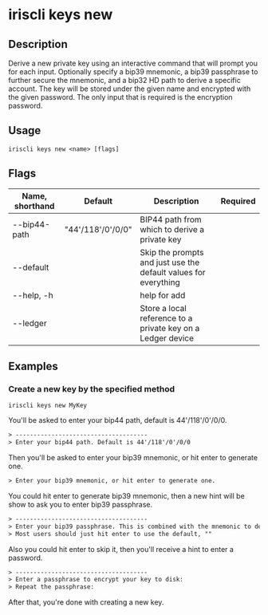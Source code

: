 # iriscli keys new

## Description

Derive a new private key using an interactive command that will prompt you for each input.
Optionally specify a bip39 mnemonic, a bip39 passphrase to further secure the mnemonic,
and a bip32 HD path to derive a specific account. The key will be stored under the given name
and encrypted with the given password. The only input that is required is the encryption password.

## Usage

```
iriscli keys new <name> [flags]
```

## Flags

| Name, shorthand | Default           | Description                                                     | Required |
| --------------- | ----------------- | --------------------------------------------------------------- | -------- |
| --bip44-path    | "44'/118'/0'/0/0" | BIP44 path from which to derive a private key                   |          |
| --default       |                   | Skip the prompts and just use the default values for everything |          |
| --help, -h      |                   | help for add                                                    |          |
| --ledger        |                   | Store a local reference to a private key on a Ledger device     |          |

## Examples

### Create a new key by the specified method

```shell
iriscli keys new MyKey
```

You'll be asked to enter your bip44 path, default is 44'/118'/0'/0/0.

```txt
> -------------------------------------
> Enter your bip44 path. Default is 44'/118'/0'/0/0
```

Then you'll be asked to enter your bip39 mnemonic, or hit enter to generate one.

```txt
> Enter your bip39 mnemonic, or hit enter to generate one.
```

You could hit enter to generate bip39 mnemonic, then a new hint will be show to ask you to enter bip39 passphrase.

```txt
> -------------------------------------
> Enter your bip39 passphrase. This is combined with the mnemonic to derive the seed
> Most users should just hit enter to use the default, ""
```

Also you could hit enter to skip it, then you'll receive a hint to enter a password.

```txt
> -------------------------------------
> Enter a passphrase to encrypt your key to disk:
> Repeat the passphrase:
```

After that, you're done with creating a new key.